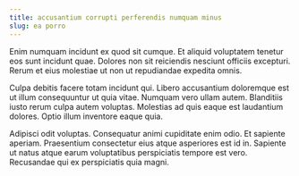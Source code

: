 ```yaml
---
title: accusantium corrupti perferendis numquam minus
slug: ea porro
---
```


Enim numquam incidunt ex quod sit cumque. Et aliquid voluptatem tenetur eos sunt incidunt quae. Dolores non sit reiciendis nesciunt officiis excepturi. Rerum et eius molestiae ut non ut repudiandae expedita omnis.

Culpa debitis facere totam incidunt qui. Libero accusantium doloremque est ut illum consequuntur ut quia vitae. Numquam vero ullam autem. Blanditiis iusto rerum culpa autem voluptas. Molestias ad quis eaque est laudantium dolores. Optio illum inventore eaque quia.

Adipisci odit voluptas. Consequatur animi cupiditate enim odio. Et sapiente aperiam. Praesentium consectetur eius atque asperiores est id in. Sapiente ut natus atque earum voluptatibus perspiciatis tempore est vero. Recusandae qui ex perspiciatis quia magni.

